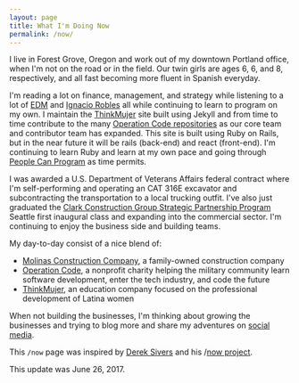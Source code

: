 ```yaml
---
layout: page
title: What I'm Doing Now
permalink: /now/
---
```


I live in Forest Grove, Oregon and work out of my downtown Portland office, when I'm not on the road or in the field. Our twin girls are ages 6, 6, and 8, respectively, and all fast becoming more fluent in Spanish everyday.

I'm reading a lot on finance, management, and strategy while listening to a lot of [EDM](https://open.spotify.com/user/1137072174/playlist/4XAEkK9s6yTAGyTtaMEC0e) and [Ignacio Robles](https://open.spotify.com/user/123891019/playlist/2NFJsDhYBgIs5cRWzYZsfb) all while continuing to learn to program on my own. I maintain the [ThinkMujer](https://thinkmujer.com) site built using Jekyll and from time to time contribute to the many [Operation Code repositories](https://github.com/OperationCode/) as our core team and contributor team has expanded. This site is built using Ruby on Rails, but in the near future it will be rails (back-end) and react (front-end). I'm continuing to learn Ruby and learn at my own pace and going through [People Can Program](https://peoplecanprogram.com/index.html) as time permits.

I was awarded a U.S. Department of Veterans Affairs federal contract where I'm self-performing and operating an CAT 316E excavator and subcontracting the transportation to a local trucking outfit. I've also just graduated the [Clark Construction Group Strategic Partnership Program](http://clarkconstruction.com/news/clark-kicks-strategic-partnership-program-seattle) Seattle first inaugural class and expanding into the commercial sector. I'm continuing to enjoy the business side and building teams.

My day-to-day consist of a nice blend of:
- [Molinas Construction Company](https://www.molinas.co/), a family-owned construction company
- [Operation Code](https://operationcode.org/), a nonprofit charity helping the military community learn software development, enter the tech industry, and code the future
- [ThinkMujer](https://www.thinkmujer.com/), an education company focused on the professional development of Latina women

When not building the businesses, I'm thinking about growing the businesses and trying to blog more and share my adventures on [social media](/connecting).

This `/now` page was inspired by [Derek Sivers](https://sivers.org/) and his /[now project](https://sivers.org/nowff).

This update was June 26, 2017.

